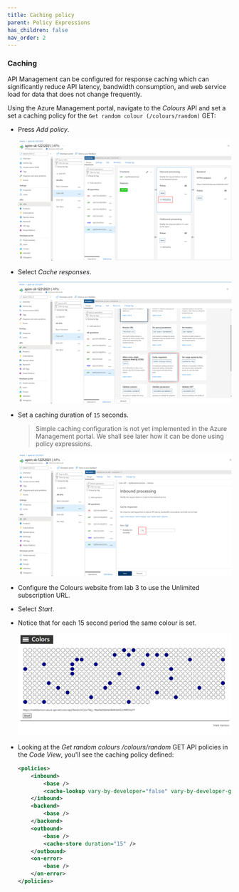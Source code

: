 ```yaml
---
title: Caching policy
parent: Policy Expressions
has_children: false
nav_order: 2
---
```



### Caching

API Management can be configured for response caching which can significantly reduce API latency, bandwidth consumption, and web service load for data that does not change frequently.

Using the Azure Management portal, navigate to the *Colours* API and set a set a caching policy for the  `Get random colour (/colours/random)` GET:
  - Press *Add policy*.

    ![APIM Adding Enable Caching](../../assets/images/apim-enable-caching-1.png)

  - Select *Cache responses*.

    ![APIM Enable Caching](../../assets/images/apim-enable-caching-2.png)

  - Set a caching duration of `15` seconds.
    > Simple caching configuration is not yet implemented in the Azure Management portal. We shall see later how it can be done using policy expressions.

    ![APIM Cache Duration](../../assets/images/apim-enable-caching-3.png)

- Configure the Colours website from lab 3 to use the Unlimited subscription URL.
- Select *Start*.
- Notice that for each 15 second period the same colour is set.

  ![Colours Website Caching](../../assets/images/color-website-caching.png)

- Looking at the *Get random colours /colours/random* GET API policies in the *Code View*, you'll see the caching policy defined:

  ```xml
  <policies>
      <inbound>
          <base />
          <cache-lookup vary-by-developer="false" vary-by-developer-groups="false" allow-private-response-caching="false" must-revalidate="false" downstream-caching-type="none" />
      </inbound>
      <backend>
          <base />
      </backend>
      <outbound>
          <base />
          <cache-store duration="15" />
      </outbound>
      <on-error>
          <base />
      </on-error>
  </policies>
  ```